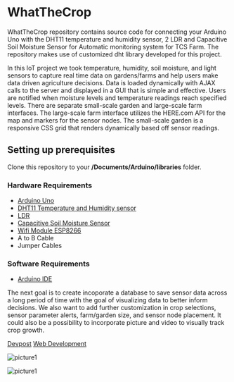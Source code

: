 # WhatTheCrop

WhatTheCrop repository contains source code for connecting your Arduino Uno with the DHT11 temperature and humidity sensor, 2 LDR and Capacitive Soil Moisture Sensor for Automatic monitoring system for TCS Farm. The repository makes use of customized dht library developed for this project.

In this IoT project we took temperature, humidity, soil moisture, and light sensors to capture real time data on gardens/farms and help users make data driven agriculture decisions. Data is loaded dynamically with AJAX calls to the server and displayed in a GUI that is simple and effective. Users are notified when moisture levels and temperature readings reach specified levels. There are separate small-scale garden and large-scale farm interfaces. The large-scale farm interface utilizes the HERE.com API for the map and markers for the sensor nodes. The small-scale garden is a responsive CSS grid that renders dynamically based off sensor readings.

## Setting up prerequisites
Clone this repository to your **/Documents/Arduino/libraries** folder.

### Hardware Requirements 
- [Arduino Uno](https://store.arduino.cc/usa/arduino-uno-rev3)
- [DHT11 Temperature and Humidity sensor](https://www.amazon.com/Karcy-Accuracy-Digital-Temperature-Humidity/dp/B07FR5SCPP)
- [LDR](https://www.amazon.com/Honbay-Photoresistor-Dependent-Resistor-Sensitive/dp/B07DHDQ8LN)
- [Capacitive Soil Moisture Sensor](https://www.amazon.com/Anmbest-Sensitivity-Corrosion-Resistant-Capacitive/dp/B07S8K2HLX)
- [Wifi Module ESP8266](https://www.amazon.com/Diymore-ESP8266-Wireless-Transceiver-Controller/dp/B078Y5VP28)
- A to B Cable
- Jumper Cables

### Software Requirements
- [Arduino IDE](https://www.arduino.cc/en/main/software)

The next goal is to create incoporate a database to save sensor data across a long period of time with the goal of visualizing data to better inform decisions. We also want to add further customization in crop selections, sensor parameter alerts, farm/garden size, and sensor node placement. It could also be a possibility to incorporate picture and video to visually track crop growth.

[Devpost](https://devpost.com/software/what-the-crop)
[Web Development](https://github.com/stonecyan/WhatTheCrop)

![picture1](https://user-images.githubusercontent.com/15716059/48079219-ebbc0500-e1b8-11e8-887e-e7a4984c14aa.png)

![picture1](https://user-images.githubusercontent.com/15716059/48079357-30e03700-e1b9-11e8-81d9-0383d53c86b2.png)
